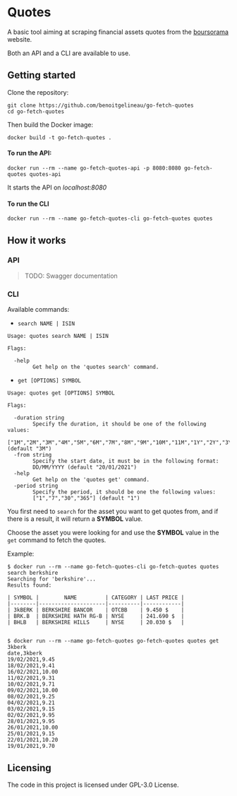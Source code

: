 # Quotes

A basic tool aiming at scraping financial assets quotes from the [boursorama](https://www.boursorama.com/bourse/) website.

Both an API and a CLI are available to use.

## Getting started

Clone the repository:

```shell
git clone https://github.com/benoitgelineau/go-fetch-quotes
cd go-fetch-quotes
```

Then build the Docker image:

```shell
docker build -t go-fetch-quotes .
```

#### To run the API:

```shell
docker run --rm --name go-fetch-quotes-api -p 8080:8080 go-fetch-quotes quotes-api
```

It starts the API on _localhost:8080_

#### To run the CLI

```shell
docker run --rm --name go-fetch-quotes-cli go-fetch-quotes quotes
```

## How it works

### API

> TODO: Swagger documentation

### CLI

Available commands:

- `search NAME | ISIN`

```text
Usage: quotes search NAME | ISIN

Flags:

  -help
    	Get help on the 'quotes search' command.
```

- `get [OPTIONS] SYMBOL`

```text
Usage: quotes get [OPTIONS] SYMBOL

Flags:

  -duration string
    	Specify the duration, it should be one of the following values:
    	["1M","2M","3M","4M","5M","6M","7M","8M","9M","10M","11M","1Y","2Y","3Y"] (default "3M")
  -from string
    	Specify the start date, it must be in the following format:
    	DD/MM/YYYY (default "20/01/2021")
  -help
    	Get help on the 'quotes get' command.
  -period string
    	Specify the period, it should be one the following values:
    	["1","7","30","365"] (default "1")
```

You first need to `search` for the asset you want to get quotes from, and if there is a result, it will return a __SYMBOL__ value.

Choose the asset you were looking for and use the __SYMBOL__ value in the `get` command to fetch the quotes.

Example:

```shell
$ docker run --rm --name go-fetch-quotes-cli go-fetch-quotes quotes search berkshire
Searching for 'berkshire'...
Results found:

| SYMBOL |        NAME         | CATEGORY | LAST PRICE |
|--------|---------------------|----------|------------|
| 3kBERK | BERKSHIRE BANCOR    | OTCBB    | 9.450 $    |
| BRK.B  | BERKSHIRE HATH RG-B | NYSE     | 241.690 $  |
| BHLB   | BERKSHIRE HILLS     | NYSE     | 20.030 $   |


$ docker run --rm --name go-fetch-quotes go-fetch-quotes quotes get 3kberk      
date,3kberk
19/02/2021,9.45
18/02/2021,9.41
16/02/2021,10.00
11/02/2021,9.31
10/02/2021,9.71
09/02/2021,10.00
08/02/2021,9.25
04/02/2021,9.21
03/02/2021,9.15
02/02/2021,9.95
28/01/2021,9.95
26/01/2021,10.00
25/01/2021,9.15
22/01/2021,10.20
19/01/2021,9.70
```

## Licensing

The code in this project is licensed under GPL-3.0 License.

